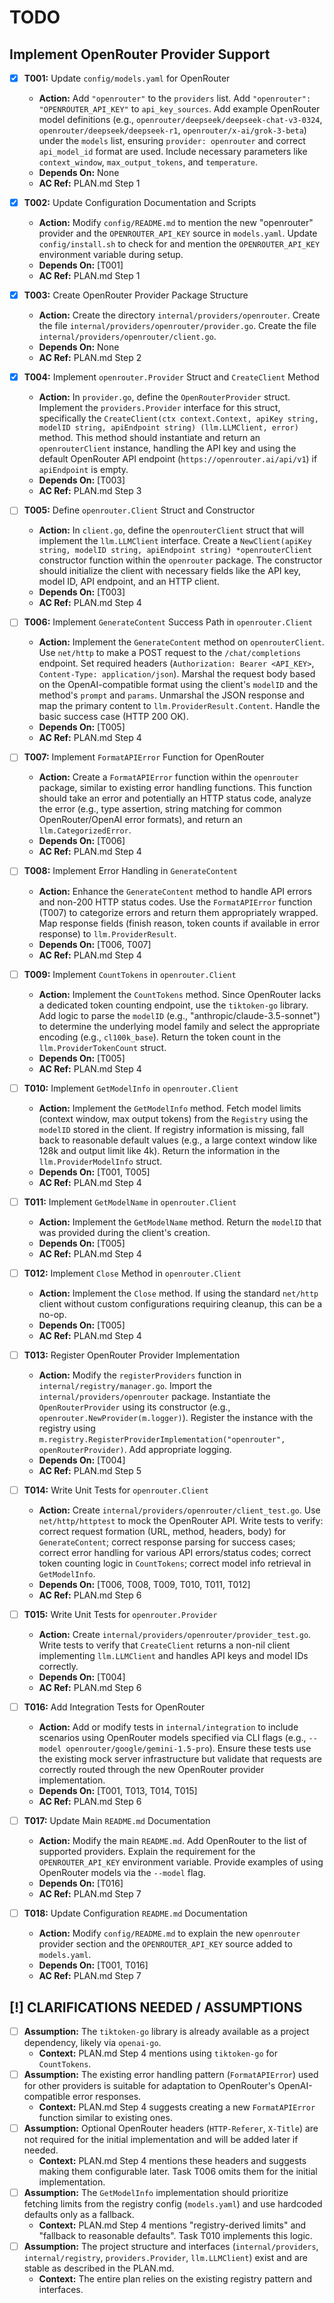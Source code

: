 # TODO

## Implement OpenRouter Provider Support

- [x] **T001:** Update `config/models.yaml` for OpenRouter
    - **Action:** Add `"openrouter"` to the `providers` list. Add `"openrouter": "OPENROUTER_API_KEY"` to `api_key_sources`. Add example OpenRouter model definitions (e.g., `openrouter/deepseek/deepseek-chat-v3-0324`, `openrouter/deepseek/deepseek-r1`, `openrouter/x-ai/grok-3-beta`) under the `models` list, ensuring `provider: openrouter` and correct `api_model_id` format are used. Include necessary parameters like `context_window`, `max_output_tokens`, and `temperature`.
    - **Depends On:** None
    - **AC Ref:** PLAN.md Step 1

- [x] **T002:** Update Configuration Documentation and Scripts
    - **Action:** Modify `config/README.md` to mention the new "openrouter" provider and the `OPENROUTER_API_KEY` source in `models.yaml`. Update `config/install.sh` to check for and mention the `OPENROUTER_API_KEY` environment variable during setup.
    - **Depends On:** [T001]
    - **AC Ref:** PLAN.md Step 1

- [x] **T003:** Create OpenRouter Provider Package Structure
    - **Action:** Create the directory `internal/providers/openrouter`. Create the file `internal/providers/openrouter/provider.go`. Create the file `internal/providers/openrouter/client.go`.
    - **Depends On:** None
    - **AC Ref:** PLAN.md Step 2

- [x] **T004:** Implement `openrouter.Provider` Struct and `CreateClient` Method
    - **Action:** In `provider.go`, define the `OpenRouterProvider` struct. Implement the `providers.Provider` interface for this struct, specifically the `CreateClient(ctx context.Context, apiKey string, modelID string, apiEndpoint string) (llm.LLMClient, error)` method. This method should instantiate and return an `openrouterClient` instance, handling the API key and using the default OpenRouter API endpoint (`https://openrouter.ai/api/v1`) if `apiEndpoint` is empty.
    - **Depends On:** [T003]
    - **AC Ref:** PLAN.md Step 3

- [ ] **T005:** Define `openrouter.Client` Struct and Constructor
    - **Action:** In `client.go`, define the `openrouterClient` struct that will implement the `llm.LLMClient` interface. Create a `NewClient(apiKey string, modelID string, apiEndpoint string) *openrouterClient` constructor function within the `openrouter` package. The constructor should initialize the client with necessary fields like the API key, model ID, API endpoint, and an HTTP client.
    - **Depends On:** [T003]
    - **AC Ref:** PLAN.md Step 4

- [ ] **T006:** Implement `GenerateContent` Success Path in `openrouter.Client`
    - **Action:** Implement the `GenerateContent` method on `openrouterClient`. Use `net/http` to make a POST request to the `/chat/completions` endpoint. Set required headers (`Authorization: Bearer <API_KEY>`, `Content-Type: application/json`). Marshal the request body based on the OpenAI-compatible format using the client's `modelID` and the method's `prompt` and `params`. Unmarshal the JSON response and map the primary content to `llm.ProviderResult.Content`. Handle the basic success case (HTTP 200 OK).
    - **Depends On:** [T005]
    - **AC Ref:** PLAN.md Step 4

- [ ] **T007:** Implement `FormatAPIError` Function for OpenRouter
    - **Action:** Create a `FormatAPIError` function within the `openrouter` package, similar to existing error handling functions. This function should take an error and potentially an HTTP status code, analyze the error (e.g., type assertion, string matching for common OpenRouter/OpenAI error formats), and return an `llm.CategorizedError`.
    - **Depends On:** [T006]
    - **AC Ref:** PLAN.md Step 4

- [ ] **T008:** Implement Error Handling in `GenerateContent`
    - **Action:** Enhance the `GenerateContent` method to handle API errors and non-200 HTTP status codes. Use the `FormatAPIError` function (T007) to categorize errors and return them appropriately wrapped. Map response fields (finish reason, token counts if available in error response) to `llm.ProviderResult`.
    - **Depends On:** [T006, T007]
    - **AC Ref:** PLAN.md Step 4

- [ ] **T009:** Implement `CountTokens` in `openrouter.Client`
    - **Action:** Implement the `CountTokens` method. Since OpenRouter lacks a dedicated token counting endpoint, use the `tiktoken-go` library. Add logic to parse the `modelID` (e.g., "anthropic/claude-3.5-sonnet") to determine the underlying model family and select the appropriate encoding (e.g., `cl100k_base`). Return the token count in the `llm.ProviderTokenCount` struct.
    - **Depends On:** [T005]
    - **AC Ref:** PLAN.md Step 4

- [ ] **T010:** Implement `GetModelInfo` in `openrouter.Client`
    - **Action:** Implement the `GetModelInfo` method. Fetch model limits (context window, max output tokens) from the `Registry` using the `modelID` stored in the client. If registry information is missing, fall back to reasonable default values (e.g., a large context window like 128k and output limit like 4k). Return the information in the `llm.ProviderModelInfo` struct.
    - **Depends On:** [T001, T005]
    - **AC Ref:** PLAN.md Step 4

- [ ] **T011:** Implement `GetModelName` in `openrouter.Client`
    - **Action:** Implement the `GetModelName` method. Return the `modelID` that was provided during the client's creation.
    - **Depends On:** [T005]
    - **AC Ref:** PLAN.md Step 4

- [ ] **T012:** Implement `Close` Method in `openrouter.Client`
    - **Action:** Implement the `Close` method. If using the standard `net/http` client without custom configurations requiring cleanup, this can be a no-op.
    - **Depends On:** [T005]
    - **AC Ref:** PLAN.md Step 4

- [ ] **T013:** Register OpenRouter Provider Implementation
    - **Action:** Modify the `registerProviders` function in `internal/registry/manager.go`. Import the `internal/providers/openrouter` package. Instantiate the `OpenRouterProvider` using its constructor (e.g., `openrouter.NewProvider(m.logger)`). Register the instance with the registry using `m.registry.RegisterProviderImplementation("openrouter", openRouterProvider)`. Add appropriate logging.
    - **Depends On:** [T004]
    - **AC Ref:** PLAN.md Step 5

- [ ] **T014:** Write Unit Tests for `openrouter.Client`
    - **Action:** Create `internal/providers/openrouter/client_test.go`. Use `net/http/httptest` to mock the OpenRouter API. Write tests to verify: correct request formation (URL, method, headers, body) for `GenerateContent`; correct response parsing for success cases; correct error handling for various API errors/status codes; correct token counting logic in `CountTokens`; correct model info retrieval in `GetModelInfo`.
    - **Depends On:** [T006, T008, T009, T010, T011, T012]
    - **AC Ref:** PLAN.md Step 6

- [ ] **T015:** Write Unit Tests for `openrouter.Provider`
    - **Action:** Create `internal/providers/openrouter/provider_test.go`. Write tests to verify that `CreateClient` returns a non-nil client implementing `llm.LLMClient` and handles API keys and model IDs correctly.
    - **Depends On:** [T004]
    - **AC Ref:** PLAN.md Step 6

- [ ] **T016:** Add Integration Tests for OpenRouter
    - **Action:** Add or modify tests in `internal/integration` to include scenarios using OpenRouter models specified via CLI flags (e.g., `--model openrouter/google/gemini-1.5-pro`). Ensure these tests use the existing mock server infrastructure but validate that requests are correctly routed through the new OpenRouter provider implementation.
    - **Depends On:** [T001, T013, T014, T015]
    - **AC Ref:** PLAN.md Step 6

- [ ] **T017:** Update Main `README.md` Documentation
    - **Action:** Modify the main `README.md`. Add OpenRouter to the list of supported providers. Explain the requirement for the `OPENROUTER_API_KEY` environment variable. Provide examples of using OpenRouter models via the `--model` flag.
    - **Depends On:** [T016]
    - **AC Ref:** PLAN.md Step 7

- [ ] **T018:** Update Configuration `README.md` Documentation
    - **Action:** Modify `config/README.md` to explain the new `openrouter` provider section and the `OPENROUTER_API_KEY` source added to `models.yaml`.
    - **Depends On:** [T001, T016]
    - **AC Ref:** PLAN.md Step 7

## [!] CLARIFICATIONS NEEDED / ASSUMPTIONS
- [ ] **Assumption:** The `tiktoken-go` library is already available as a project dependency, likely via `openai-go`.
    - **Context:** PLAN.md Step 4 mentions using `tiktoken-go` for `CountTokens`.
- [ ] **Assumption:** The existing error handling pattern (`FormatAPIError`) used for other providers is suitable for adaptation to OpenRouter's OpenAI-compatible error responses.
    - **Context:** PLAN.md Step 4 suggests creating a new `FormatAPIError` function similar to existing ones.
- [ ] **Assumption:** Optional OpenRouter headers (`HTTP-Referer`, `X-Title`) are not required for the initial implementation and will be added later if needed.
    - **Context:** PLAN.md Step 4 mentions these headers and suggests making them configurable later. Task T006 omits them for the initial implementation.
- [ ] **Assumption:** The `GetModelInfo` implementation should prioritize fetching limits from the registry config (`models.yaml`) and use hardcoded defaults only as a fallback.
    - **Context:** PLAN.md Step 4 mentions "registry-derived limits" and "fallback to reasonable defaults". Task T010 implements this logic.
- [ ] **Assumption:** The project structure and interfaces (`internal/providers`, `internal/registry`, `providers.Provider`, `llm.LLMClient`) exist and are stable as described in the PLAN.md.
    - **Context:** The entire plan relies on the existing registry pattern and interfaces.
